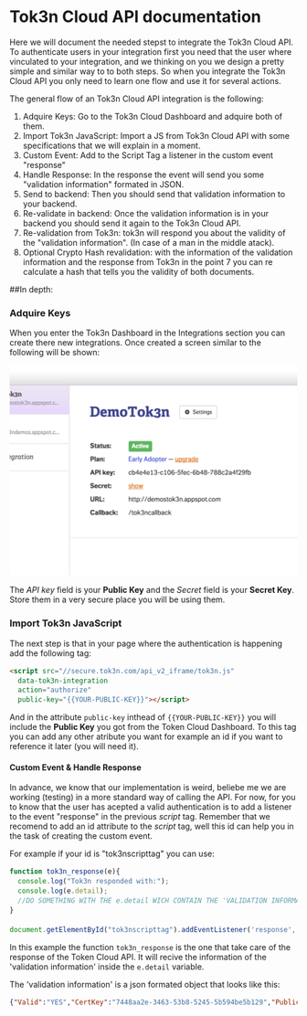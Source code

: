 # Tok3n Cloud API documentation
Here we will document the needed stepst to integrate the Tok3n Cloud API.
To authenticate users in your integration first you need that the user where vinculated to your integration, and we thinking on you we design a pretty simple and similar way to to both steps. So when you integrate the Tok3n Cloud API you only need to learn one flow and use it for several actions.

The general flow of an Tok3n Cloud API integration is the following:

1. Adquire Keys: Go to the Tok3n Cloud Dashboard and adquire both of them.
2. Import Tok3n JavaScript: Import a JS from Tok3n Cloud API with some specifications that we will explain in a moment.
3. Custom Event: Add to the Script Tag a listener in the custom event "response"
4. Handle Response: In the response the event will send you some "validation information" formated in JSON.
5. Send to backend: Then you should send that validation information to your backend.
6. Re-validate in backend: Once the validation information is in your backend you should send it again to the Tok3n Cloud API.
7. Re-validation from Tok3n: tok3n will respond you about the validity of the "validation information". (In case of a man in the middle atack).
8. Optional Crypto Hash revalidation: with the information of the validation information and the response from Tok3n in the point 7 you can re calculate a hash that tells you the validity of both documents.

##In depth:
### Adquire Keys

When you enter the Tok3n Dashboard in the Integrations section you can create there new integrations. Once created a screen similar to the following will be shown:

![alt text](https://raw.githubusercontent.com/Tok3n/CloudDocumentation/master/API/keys.png "Adquire Keys")

The *API key* field is your **Public Key** and the *Secret* field is your **Secret Key**. Store them in a very secure place you will be using them.

### Import Tok3n JavaScript
The next step is that in your page where the authentication is happening add the following tag:

```html
<script src="//secure.tok3n.com/api_v2_iframe/tok3n.js" 
  data-tok3n-integration
  action="authorize"
  public-key="{{YOUR-PUBLIC-KEY}}"></script>
```
And in the attribute `public-key` inthead of `{{YOUR-PUBLIC-KEY}}` you will include the **Public Key** you got from the Token Cloud Dashboard. To this tag you can add any other atribute you want for example an id if you want to reference it later (you will need it).

#### Custom Event & Handle Response
In advance, we know that our implementation is weird, beliebe me we are working (testing) in a more standard way of calling the API. For now, for you to know that the user has acepted a valid authentication is to add a listener to the event "response" in the previous *script* tag. Remember that we recomend to add an id attribute to the *script* tag, well this id can help you in the task of creating the custom event.

For example if your id is "tok3nscripttag" you can use:

```javascript
function tok3n_response(e){
  console.log("Tok3n responded with:");
  console.log(e.detail);
  //DO SOMETHING WITH THE e.detail WICH CONTAIN THE 'VALIDATION INFORMATION'
}

document.getElementById("tok3nscripttag").addEventListener('response', tok3n_response, false);
```

In this example the function `tok3n_response` is the one that take care of the response of the Token Cloud API. It will recive the information of the 'validation information' inside the `e.detail` variable.

The 'validation information' is a json formated object that looks like this:

```json
{"Valid":"YES","CertKey":"7448aa2e-3463-53b8-5245-5b594be5b129","PublicKey":"9765601a-433b-5e1b-7a65-c07c555afe9d","UserKey":"37912139-5d4a-5c7a-5e93-f8db229e64a7","TransactionId":"ba4851d2-37dc-5292-626b-1beb87e3728d","Hash":"48 c9 63 52 ce e0 bd 8b 44 de d6 81 fc e7 f1 f7 70 f8 b9 53 c2 c8 9a fe d0 9f 0b f8 6b fc aa 93","Result":""}
```

